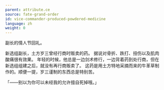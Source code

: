 ```yaml
---
parent: attribute.ce
source: fate-grand-order
id: vice-commander-produced-powdered-medicine
language: zh
weight: 0
---
```


副长的情人节回礼。

新选组副长，土方岁三曾经行商时贩卖的药。
据说对骨折、跌打、扭伤以及肌肉酸痛很有效果。
年轻的时候，他总是一边剑术修行，一边背着药到处行商，但在新选组组建之后，就没有再行商贩卖了。
这药是用土方特地采摘而来的牛革草制作的。顺便一提，岁三谨制的东西总是特别苦。

「——别以为你可以未经我的允许擅自死掉哦。」
